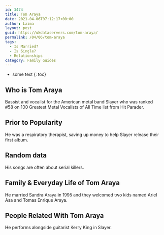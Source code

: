 ```yaml
---
id: 3474
title: Tom Araya
date: 2021-04-06T07:12:17+00:00
author: Laima
layout: post
guid: https://ukdataservers.com/tom-araya/
permalink: /04/06/tom-araya
tags:
  - Is Married?
  - Is Single?
  - Relationships
category: Family Guides
---
```


* some text
{: toc}


## Who is Tom Araya
                  
                  
                  
Bassist and vocalist for the American metal band Slayer who was ranked #58 on 100 Greatest Metal Vocalists of All Time list from Hit Parader.
                  
              
            
              
            
                
                
                
## Prior to Popularity
                  
                  
                  
He was a respiratory therapist, saving up money to help Slayer release their first album.
                  
              
            
              
            
                
                
                
## Random data
                  
                  
                  
His songs are often about serial killers.
                  
              
            
              
            
                
                
                
## Family & Everyday Life of Tom Araya
                  
                  
                  
He married Sandra Araya in 1995 and they welcomed two kids named Ariel Asa and Tomas Enrique Araya.
                  
              
            
              
            
                
                
                
## People Related With Tom Araya
                  
                  
                  
He performs alongside guitarist Kerry King in Slayer.
                  
              
            
              
            
                
              
            
              
              
            
            
              
            
          
          
          